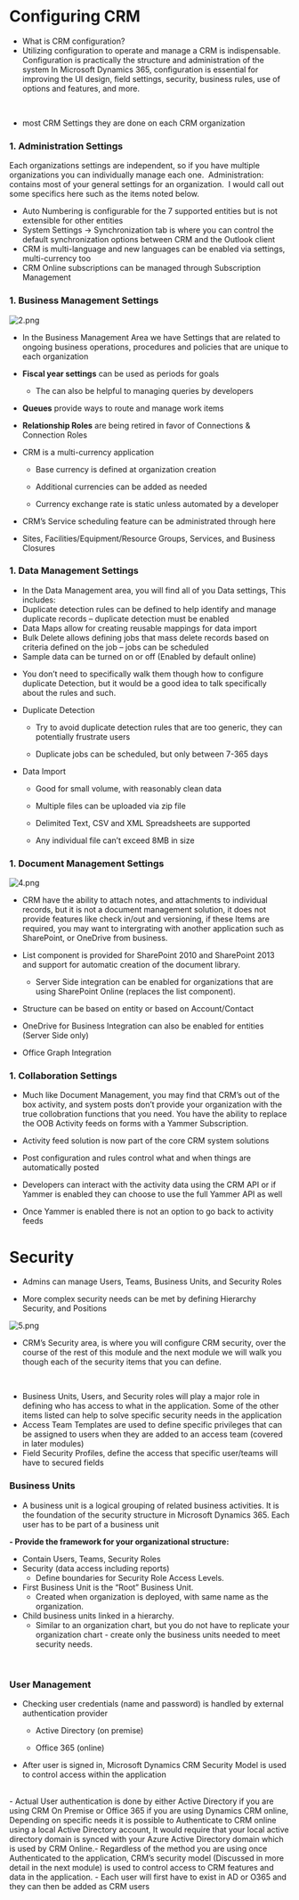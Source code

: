 # Configuring CRM​

- What is CRM configuration?
- Utilizing configuration to operate and manage a CRM is indispensable. Configuration is practically the structure and administration of the system In Microsoft Dynamics 365, configuration is essential for improving the UI design, field settings, security, business rules, use of options and features, and more.
<br/>

- most CRM Settings they are done on each CRM organization

### 1.  Administration Settings​

Each organizations settings are independent,   so if you have multiple organizations you can individually manage each one.   ​
Administration: contains most of your general settings for an organization.  ​
I would call out some specifics here such as the items noted below.  ​

- Auto Numbering is configurable for the 7 supported entities but is not extensible for other entities​
- System Settings -> Synchronization tab is where you can control the default synchronization options between CRM and the Outlook client​
- CRM is multi-language and new languages can be enabled via settings, multi-currency too​
- CRM Online subscriptions can be managed through Subscription Management

### 1. Business Management Settings​

![2.png](./2.PNG)
- In the Business Management Area we have Settings that are related to ongoing business operations, procedures and policies that are unique to each organization​

- **Fiscal year settings** can be used as periods for goals​

    - The can also be helpful to managing queries by developers​

- **Queues** provide ways to route and manage work items​

- **Relationship Roles** are being retired in favor of Connections & Connection Roles​

- CRM is a multi-currency application ​

    - Base currency is defined at organization creation​

    - Additional currencies can be added as needed​

    - Currency exchange rate is static unless automated by a developer​

- CRM’s Service scheduling feature can be administrated through here​

- Sites, Facilities/Equipment/Resource Groups, Services, and Business Closures 

### 1. Data Management Settings​
- In the Data Management area, you will find all of you Data settings,  This includes:​
- Duplicate detection rules can be defined to help identify and manage duplicate records – duplicate detection must be enabled​
- Data Maps allow for creating reusable mappings for data import​
- Bulk Delete allows defining jobs that mass delete records based on criteria defined on the job – jobs can be scheduled​
- Sample data can be turned on or off (Enabled by default online)​

* You don’t need to specifically walk them though how to configure duplicate Detection, but it would be a good idea to talk specifically about the rules and such.

- Duplicate Detection​

    - Try to avoid duplicate detection rules that are too generic, they can potentially frustrate users​

    - Duplicate jobs can be scheduled, but only between 7-365 days​
- Data Import​

   - Good for small volume, with reasonably clean data​

   - Multiple files can be uploaded via zip file​

   - Delimited Text, CSV and XML Spreadsheets are supported​

   - Any individual file can’t exceed 8MB in size​


### 1. Document Management Settings​

![4.png](./4.PNG)

- CRM have the ability to attach notes, and attachments to individual records, but it is not a document management solution,  it does not provide features like check in/out and versioning,  if these Items are required, you may want to intergrating with another application such as SharePoint, or OneDrive from business.  ​
- List component is provided for SharePoint 2010 and SharePoint 2013 and support for automatic creation of the document library.​

    - Server Side integration can be enabled for organizations that are using SharePoint Online (replaces the list component).​

- Structure can be based on entity or based on Account/Contact​

- OneDrive for Business Integration can also be enabled for entities (Server Side only)​

- Office Graph Integration


### 1. Collaboration Settings

- Much like Document Management, you may find that CRM’s out of the box activity, and system posts don’t provide your organization with the true collobration functions that you need.  You have the ability to replace the OOB Activity feeds on forms with a Yammer Subscription.  ​

- Activity feed solution is now part of the core CRM system solutions​

- Post configuration and rules control what and when things are automatically posted​

- Developers can interact with the activity data using the CRM API or if Yammer is enabled they can choose to use the full Yammer API as well​

- Once Yammer is enabled there is not an option to go back to activity feeds​

# Security 

- Admins can manage Users, Teams, Business Units, and Security Roles​

- More complex security needs can be met by defining Hierarchy Security, and Positions


![5.png](./5.PNG)
- CRM’s Security area, is where you will configure CRM security,  over the course of the rest of this module and the next module we will walk you though each of the security items that you can define.  ​
<br />

- Business Units, Users, and Security roles will play a major role in defining who has access to what in the application.  Some of the other items listed can help to solve specific security needs in the application​
- Access Team Templates are used to define specific privileges that can be assigned to users when they are added to an access team (covered in later modules) ​
- Field Security Profiles, define the access that specific user/teams will have to secured fields

### Business Units​
- A business unit is a logical grouping of related business activities. It is the foundation of the security structure in Microsoft Dynamics 365. Each user has to be part of a business unit

**- Provide the framework for your organizational structure:**​
<br />

- Contain Users, Teams, Security Roles​
- Security (data access including reports)​
   - Define boundaries for Security Role Access Levels.​
- First Business Unit is the “Root” Business Unit.​
   - Created when organization is deployed, with same name as the organization.​
- Child business units linked in a hierarchy.​
  - Similar to an organization chart, but you do not have to replicate your organization chart - create only the business units needed to meet security needs.​
<br />

### User Management
- Checking user credentials (name and password) is handled by external authentication provider​

   - Active Directory (on premise)​

   - Office 365 (online)​

- After user is signed in, Microsoft Dynamics CRM Security Model is used to control access within the application​
<br />
- Actual User authentication is done by either Active Directory if you are using CRM On Premise or Office 365 if you are using Dynamics CRM online,  Depending on specific needs it is possible to Authenticate to CRM online using a local Active Directory account,  It would require that your local active directory domain is synced with your Azure Active Directory domain which is used by CRM Online.​
- Regardless of the method you are using once Authenticated to the application,  CRM’s security model (Discussed in more detail in the next module) is used to control access to CRM features and data in the application.  ​
- Each user will first have to exist in AD or O365 and they can then be added as CRM users​
<br />

​